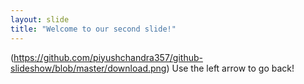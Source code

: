 ```yaml
---
layout: slide
title: "Welcome to our second slide!"
---
```

(https://github.com/piyushchandra357/github-slideshow/blob/master/download.png)
Use the left arrow to go back!
